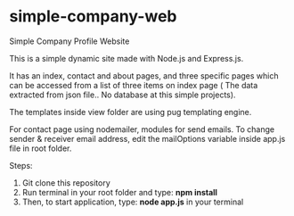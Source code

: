 # simple-company-web
Simple Company Profile Website

This is a simple dynamic site made with Node.js and Express.js.

It has an index, contact and about pages, and three specific pages which can be accessed from a list of three items on index page ( The  data extracted from json file.. No database at this simple projects).

The templates inside view folder are using pug templating engine.

For contact page using nodemailer, modules for send emails.
To change sender & receiver email address, edit the mailOptions variable inside app.js file in root folder.

Steps:
1. Git clone this repository
2. Run terminal in your root folder and type: <b>npm install</b>
3. Then, to start application, type: <b>node app.js</b> in your terminal
